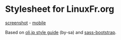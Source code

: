# Stylesheet for LinuxFr.org

[screenshot](http://saimon.org/public/linuxfr/screenshots/screenshot1.jpg) -
[mobile](http://saimon.org/public/linuxfr/screenshots/screenshot2.png)

Based on [oli.jp style guide](http://oli.jp/2011/style-guide/) (by-sa) and
[sass-bootstrap](https://github.com/jlong/sass-twitter-bootstrap).
